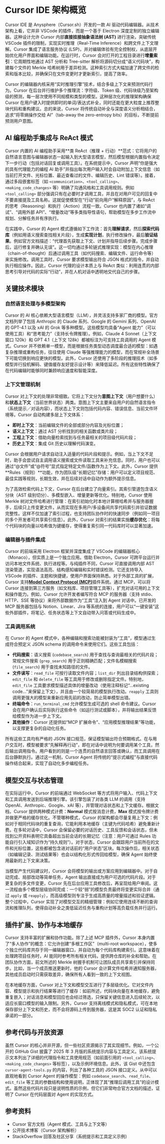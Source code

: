 # Cursor IDE 架构概览

Cursor IDE 是 Anysphere（Cursor.sh）开发的一款 AI 驱动代码编辑器。从技术架构上看，它并非 VSCode 的插件，而是一个基于 Electron 深度定制的独立编辑器。这种设计允许 Cursor 内部**直接挂接抽象语法树 (AST)** 进行渲染，突破传统 VSCode 插件的限制，实现实时推理（Real-Time Inference）和跨文件上下文理解。Cursor 集成了语言服务协议 (LSP)，并对编辑体验有完全控制权，从底层开始优化用户界面和编辑功能。在运行时，Cursor 会对打开的工程目录进行**增量索引**：它周期性地通过 AST 分析和 Tree-sitter 解析将源码切分成“语义代码块”，构建每个文件的 Merkle 哈希树用于差异检测。这种索引方式大幅加速了跨文件的检索和版本比较，并确保只在文件变更时才更新索引，提高了效率。

Cursor 的编辑器内核采用“实时推理引擎”技术，结合多级上下文来预测代码行为。Cursor 在后台并行维护多个推理流：字符级、Token 级、代码块级乃至架构级的预测，每一层次使用不同规模和类型的模型。这种层次化的推理架构确保 Cursor 在用户键入时提供即时的单词/表达式补全，同时还能在更大粒度上推荐整块代码和重构建议。总的来说，Cursor 将传统自动补全与深度语义分析相结合，追求“将零熵操作交给 AI”（tab-away the zero-entropy bits）的目标，不断提前预测用户意图。

## AI 编程助手集成与 ReAct 模式

Cursor 内置的 AI 编程助手采用\*\*类 ReAct（推理 + 行动）\*\*范式：它将用户的自然语言意图与编辑器状态一起输入到大型语言模型，然后模型根据内置指令决定下一步行动（包括对话回复或调用工具）。在系统提示中，Cursor 声明“你是强大的具有代理能力的编程 AI 助手”并指出每次用户输入时会自动附加上下文信息（如当前打开文件、光标位置、最近查看过的文件、编辑历史、Lint 错误等）。接着，通过多段嵌套标签（如 `<communication>`、`<tool_calling>`、`<making_code_changes>` 等）明确了沟通风格和工具调用规则。例如 `<tool_calling>` 部分强调只有在必要时才调用工具，并且在对用户可见的回复中不要直接提及工具名称。这就促使模型在“行动”前向用户“解释原因”，与 ReAct 的思考（Reasoning）和执行（Action）流程一致。Cursor 也内置了诸如“调试”、“调用外部 API”、“增量改动”等多类指导性语句，帮助模型在多步工作流中规划、分解任务并有序执行。

在实践中，Cursor 的 Agent 模式遵循如下工作流：首先**理解请求**，然后**探索代码库**（例如用语义搜索查找相关片段），生成**实现计划**，执行修改操作，最后**验证结果**。例如官方文档描述：“代理首先获取上下文、计划并指导后续步骤。完成步骤后，运行修复并确认无误”。这一切均通过多轮链式推理实现：模型在内心推理（chain-of-thought）后通过调用工具（如代码搜索、编辑文件、运行命令等）来实施修改。调用工具时，Cursor 要求模型输出符合 JSON 格式的指令，并自动执行相应操作。因此，Cursor 代理的设计本质上与 ReAct 类似：利用连贯的内部思考引导对代码的实际“行动”，并在人机对话中透明地交代自己的步骤。

## 关键技术模块

### 自然语言处理与多模型架构

Cursor 的 AI 核心依赖大型语言模型（LLM），并灵活支持多家厂商的模型。官方文档列举了包括 Anthropic 的 Claude 系列、Google 的 Gemini 系列、OpenAI 的 GPT-4.1 以及 xAI 的 Grok 等多种模型。这些模型均具备“Agent 能力”（可以使用工具）和“思考能力”（支持长令牌推理）。例如，Claude 4 Sonnet（上下文窗口 120k）和 GPT 4.1（上下文 128k）都被标注为可支持工具调用的 Agent 模式。Cursor 并不依赖单一模型，而是根据任务类型动态调度最合适的模型：如遇复杂推理或重构任务，往往使用 Claude 等强推理能力的模型，而在常规补全场景下可能切换到响应更快的模型。此外，Cursor 还使用了多阶段的推理技术（如多模型并行投机解码、键值缓存友好提示设计等）来降低延迟。所有这些特性确保了在代码编辑时能够同时兼顾响应速度和智能深度。

### 上下文管理机制

Cursor 对上下文的处理非常细致。它将上下文分为**意图上下文**（用户想要什么）和**状态上下文**（当前世界状态）两类。意图上下文主要来自用户的自然语言指令（系统提示／对话内容），而状态上下文则包括代码内容、错误信息、当前文件环境等。Cursor 自动构建多层上下文体系：

* **即时上下文**：当前编辑文件的全部或部分内容及光标位置；
* **语义上下文**：通过 AST 分析找到的相关函数或类片段；
* **工程上下文**：借助向量检索找到与任务最相关的项目级代码片段；
* **历史上下文**：集成 Git 历史以理解代码演变。

Cursor 会根据用户请求自动注入适量的代码片段和提示。例如，当上下文不足时，助手会尝试自主调用语义搜索或文件读取工具来补充信息。同时，用户也可以通过“@文件”或“@符号”显式指定特定文件/函数作为上下文。此外，Cursor 提供\*\*Rules（规则）\*\*功能，作为团队级“长期记忆”存储：用户可以定义项目规范、最佳实践等规则，长期生效，并在后续对话中自动作为额外提示信息。

为了高效检索代码上下文，Cursor 在后台建立了向量索引。其索引管道包含语义分块（AST 级别切分）、多模型嵌入、增量更新等优化。特别地，Cursor 使用 Merkle 树对文件哈希进行管理：在索引初始化时本地计算根哈希并与服务器握手，后续只上传变更文件，从而实现在多用户/多设备间共享代码索引并验证数据完整性。这样不仅加速了索引过程，也支持团队协作时的快速同步（例如同一项目的多个开发者可共享索引信息）。此外，Cursor 对索引的结果实施**缓存优化**：将每个代码块的向量以哈希值为键缓存，使得重复索引同一代码库时可以显著加速。

### 编辑器与插件集成

Cursor 的前端采用 Electron 框架并深度集成了 VSCode 的编辑器核心（Monaco），但实质上是一个独立应用。借助 Electron，Cursor 可跨平台运行并访问本地文件系统、执行进程等。与纯插件不同，Cursor 可直接调用内部 AST 渲染管道，实现语法高亮、结构感知编辑和实时错误检测。它还支持导入 VSCode 的插件、主题和快捷键，使用户界面保持熟悉。对于外部工具的扩展，Cursor 支持[**Model Context Protocol (MCP)**](https://modelcontextprotocol.io)插件系统。通过 MCP，可以将 Cursor 连接到第三方服务（如文档库、项目管理工具等），扩充对话可用的上下文和操作能力。例如，Cursor 允许开发者编写符合 MCP 的服务器（支持 stdio、HTTP、SSE 等协议）来将外部数据作为“工具”注入到 Agent 对话中。已开发的 MCP 服务器包括与 Notion、Linear、Jira 等系统的连接，用户可以“一键安装”这些外部插件，将笔记、任务状态等上下文自动带入问答或代码生成中。

### 工具调用系统

在 Cursor 的 Agent 模式中，各种编辑和搜索功能被封装为“工具”，模型通过生成符合预定义 JSON schema 的调用命令来使用它们。这些工具包括：

* **代码搜索**：语义搜索 (`codebase_search`) 用于查找与查询最相关的代码片段；常规文件搜索 (`grep_search`) 用于正则精确匹配；文件名模糊搜索 (`file_search`) 用于查找未知路径的文件。
* **文件读写**：`read_file` 可按行读取文件内容；`list_dir` 列出目录结构供探索；`edit_file` 和 `delete_file` 等工具用于修改或删除指定文件。特别地，`edit_file` 工具要求模型描述具体的增量改动（使用注释标记“…existing code…”来保留上下文），并且由一个较简易的模型执行改动。`reapply` 工具则调用更强大的模型来重新应用先前的改动，防止简单模型出错。
* **终端命令**：`run_terminal_cmd` 允许模型生成可选的 shell 命令建议。Cursor 会在用户确认后实际执行这些命令（如运行测试或脚本），并将输出结果反馈给模型作为进一步上下文。
* **其他操作**：Cursor 还提供如“MCP 扩展命令”、“应用模型推理结果”等功能，以支撑更复杂的自动化任务。

所有这些工具均有严格的 JSON 接口规范，保证模型输出符合预期格式。在与用户交互时，模型被要求“先解释再行动”，即在对话中说明为何要调用某个工具，然后输出调用指令。用户看到的则是一个连贯的自然语言回答或确认，而工具调用在后台静默执行。通过这一机制，Cursor Agent 将传统的“提示式编程”与直接代码操作结合起来，实现了自动化多步编程任务。

## 模型交互与状态管理

在实际运行中，Cursor 的前端通过 WebSocket 等方式将用户输入、代码上下文和工具调用发送到后端推理引擎。该引擎包装了对各类 LLM 的调用（支持 OpenAI、Anthropic、Google、xAI 等），并管理对话状态和上下文缓存。根据文档，Cursor 提供两种模式计费：**Normal** 模式按消息计费，**Max** 模式按令牌计费并做更严格的缓存优化。不管哪种模式，Cursor 的架构都会尽量复用上下文：例如对于相同代码块的重复查询，它能利用本地缓存（主键为代码哈希）避免重新计费。在多轮对话中，Cursor 会保留必要的对话历史、工具反馈和会话状态，但未找到公开资料表明它具备超出当前会话的长期记忆（注意：用户可通过 Rules 功能自行引入域知识作为“持久规则”）。对于状态，Cursor 会跟踪用户当前所在的文件和光标位置，这些都被包含进对话前的“用户状态”区块。每次操作后，相关状态（如编辑记录、测试结果等）也会以结构化形式传回给模型，确保 Agent 始终使用最新的上下文来决策。

当模型产生代码建议时，Cursor 会将模型的输出或方案应用到编辑器中。对于自动完成、局部改动等简单任务，Agent 输出直接成为用户可选的代码片段。对于更复杂的多文件变更，Cursor 先在后台应用工具修改后，再呈现给用户审阅。这一流程由多个模型层级协同完成：一个较“弱”的模型负责最终将变更实际合并（通过 `apply` 或 `reapply`），而高级模型则专注于生成高质量的增量描述和验证逻辑。整个过程中，Cursor 实现了对模型交互的精细管理：例如它使用连续不断的查询流和推理队列，使得自动补全之类低延迟任务与重构计划等高负载任务并行运行。

## 插件扩展、协作与本地缓存

Cursor 支持丰富的扩展和协作功能。除了上述 MCP 插件外，Cursor 本身内置了“多人协作”的概念：它允许创建“多根工作区”（multi-root workspace），使多个独立代码库共存于同一编辑器窗口，并自动为每个代码库构建索引。这意味着在处理跨项目任务时，AI 能同时参考所有相关代码，提供跨仓库的补全和帮助。在团队协作方面，前文所述的 Merkle 树握手机制可让团队成员共享索引并保持同步。比如，当一个成员推送更新时，他的 Cursor 会计算文件哈希并通知服务器，其他成员启动时只需获取差异，确保所有人看到一致的上下文视图。

在本地缓存方面，Cursor 对上下文和模型交互进行了多层级优化。它对文件内容、模型提示和执行结果等进行了缓存：如前所述，代码块向量在本地缓存，避免重复嵌入；对话消息和模型回应也会经过筛选，只保留关键信息进入后续轮次，以适应长窗口模型的输入限制。另外，Cursor 支持离线模式和隐私模式，可在本地保存部分上下文和历史，而不会将源码上传到服务器，这是其 SOC2 认证和隐私承诺的一部分。

## 参考代码与开放资源

虽然 Cursor 的核心并非开源，但一些社区资源揭示了其实现细节。例如，一个公开的 GitHub Gist 披露了 2025 年 3 月版的系统提示内容与工具定义。该系统提示文本列出了详细的代理指令和工具使用规范（如前面引用的 `<tool_calling>`、`<making_code_changes>` 等标签），以及示例环境信息。此外，该 Gist 中还包含 `cursor-agent-tools.py` 的内容，列出了各种工具的 JSON 接口定义。从中可以直观地看到 Cursor Agent 的操作模型：例如 `codebase_search`、`read_file`、`edit_file` 等工具的参数结构和使用说明，正体现了其“推理后调用工具”的设计模式。虽然这些代码片段只是说明性质的示例，但它们非常吻合官方文档的描述，证明了 Cursor 在代码层面对 Agent 的实现方式。

## 参考资料

* Cursor 官方文档（Agent 模式、工具与上下文等）
* 公开技术博客（Cursor 架构解析）
* StackOverflow 回答及社区分享（系统提示和工具定义示例）
